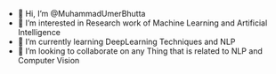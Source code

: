 - 👋 Hi, I’m @MuhammadUmerBhutta
- 👀 I’m interested in Research work of Machine Learning and Artificial Intelligence
- 🌱 I’m currently learning DeepLearning Techniques and NLP
- 💞️ I’m looking to collaborate on any Thing that is related to NLP and Computer Vision

<!---
MuhammadUmerBhutta/MuhammadUmerBhutta is a ✨ special ✨ repository because its `README.md` (this file) appears on your GitHub profile.
You can click the Preview link to take a look at your changes.
--->
